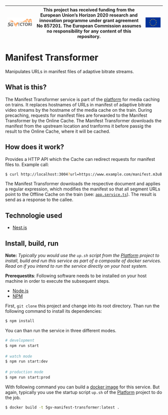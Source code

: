 | [![5G-VICTORI logo](doc/images/5g-victori-logo.png)](https://www.5g-victori-project.eu/) | This project has received funding from the European Union’s Horizon 2020 research and innovation programme under grant agreement No 857201. The European Commission assumes no responsibility for any content of this repository. | [![Acknowledgement: This project has received funding from the European Union’s Horizon 2020 research and innovation programme under grant agreement No 857201.](doc/images/eu-flag.jpg)](https://ec.europa.eu/programmes/horizon2020/en) |
| ---------------------------------------------------------------------------------------- | ------------------------------------------------------------------------------------------------------------------------------------------- | ----------------------------------------------------------------------------------------------------------------------------------------------------------------------------------------------------------------------------------------- |


# Manifest Transformer

Manipulates URLs in manifest files of adaptive bitrate streams.

## What is this?

The Manifest Transformer service is part of the [platform](../../../5gv-platform) for media caching on trains. It replaces hostnames of URLs in manifest of adaptive bitrate video streams by the hostname of the media cache on the train. During precaching, requests for manifest files are forwarded to the Manifest Transformer by the Online Cache. The Manifest Transformer downloads the manifest from the upstream location and tranforms it before passig the result to the Online Cache, where it will be cached.

## How does it work?

Provides a HTTP API which the Cache can redirect requests for manifest files to. Example call:

```bash
$ curl http://localhost:3004?url=https://www.example.com/manifest.m3u8
```

The Manifest Transformer downloads the respective document and applies a regular expression, which modifies the manifest so that all segment URLs point to the Offline Cache on the train (see: [`app.service.ts`](src/app.service.ts)). The result is send as a response to the callee.

## Technologie used

- [Nest.js](https://nestjs.com/)

## Install, build, run

**Note:** _Typically you would use the `up.sh` script from the [Platform](../../../5gv-platform) project to install, build and run this service as part of a composite of docker services. Read on if you intend to run the service directly on your host system._

**Prerequestits**: Following software needs to be installed on your host machine in order to execute the subsequent steps.

- [Node.js](https://nodejs.org/en/)
- [NPM](https://www.npmjs.com/)

First, `git clone` this project and change into its root directory. Than run the following command to install its dependencies:

```bash
$ npm install
```

You can than run the service in three different modes.

```bash
# development
$ npm run start

# watch mode
$ npm run start:dev

# production mode
$ npm run start:prod
```

With following command you can build a [docker image](https://www.docker.com) for this service. But again, typically you use the startup script `up.sh` of the [Platform](../../../5gv-platform) project to do the job.

```bash
$ docker build -t 5gv-manifest-transformer:latest .
```
